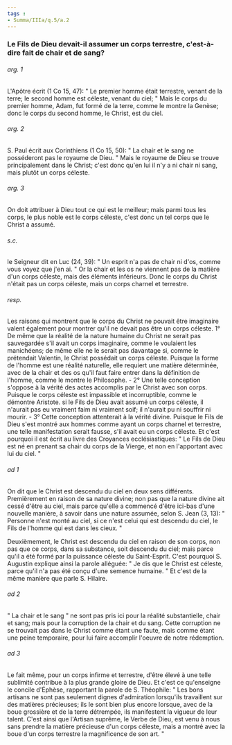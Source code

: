 ```yaml
---
tags : 
- Summa/IIIa/q.5/a.2
---
```


### Le Fils de Dieu devait-il assumer un corps terrestre, c'est-à-dire fait de chair et de sang?

###### arg. 1
L'Apôtre écrit (1 Co 15, 47): " Le premier homme était terrestre, venant de la terre; le second homme est céleste, venant du ciel; " Mais le corps du premier homme, Adam, fut formé de la terre, comme le montre la Genèse; donc le corps du second homme, le Christ, est du ciel. 

###### arg. 2
S. Paul écrit aux Corinthiens (1 Co 15, 50): " La chair et le sang ne posséderont pas le royaume de Dieu. " Mais le royaume de Dieu se trouve principalement dans le Christ; c'est donc qu'en lui il n'y a ni chair ni sang, mais plutôt un corps céleste. 

###### arg. 3
On doit attribuer à Dieu tout ce qui est le meilleur; mais parmi tous les corps, le plus noble est le corps céleste, c'est donc un tel corps que le Christ a assumé. 

###### s.c.
le Seigneur dit en Luc (24, 39): " Un esprit n'a pas de chair ni d'os, comme vous voyez que j'en ai. " Or la chair et les os ne viennent pas de la matière d'un corps céleste, mais des éléments inférieurs. Donc le corps du Christ n'était pas un corps céleste, mais un corps charnel et terrestre. 

###### resp.
Les raisons qui montrent que le corps du Christ ne pouvait être imaginaire valent également pour montrer qu'il ne devait pas être un corps céleste. 1° De même que la réalité de la nature humaine du Christ ne serait pas sauvegardée s'il avait un corps imaginaire, comme le voulaient les manichéens; de même elle ne le serait pas davantage si, comme le prétendait Valentin, le Christ possédait un corps céleste. Puisque la forme de l'homme est une réalité naturelle, elle requiert une matière déterminée, avec de la chair et des os qu'il faut faire entrer dans la définition de l'homme, comme le montre le Philosophe. - 2° Une telle conception s'oppose à la vérité des actes accomplis par le Christ avec son corps. Puisque le corps céleste est impassible et incorruptible, comme le démontre Aristote. si le Fils de Dieu avait assumé un corps céleste, il n'aurait pas eu vraiment faim ni vraiment soif; il n'aurait pu ni souffrir ni mourir. - 3° Cette conception attenterait à la vérité divine. Puisque le Fils de Dieu s'est montré aux hommes comme ayant un corps charnel et terrestre, une telle manifestation serait fausse, s'il avait eu un corps céleste. Et c'est pourquoi il est écrit au livre des Croyances ecclésiastiques: " Le Fils de Dieu est né en prenant sa chair du corps de la Vierge, et non en l'apportant avec lui du ciel. " 

###### ad 1
On dit que le Christ est descendu du ciel en deux sens différents. Premièrement en raison de sa nature divine; non pas que la nature divine ait cessé d'être au ciel, mais parce qu'elle a commencé d'être ici-bas d'une nouvelle manière, à savoir dans une nature assumée, selon S. Jean (3, 13): " Personne n'est monté au ciel, si ce n'est celui qui est descendu du ciel, le Fils de l'homme qui est dans les cieux. " 

Deuxièmement, le Christ est descendu du ciel en raison de son corps, non pas que ce corps, dans sa substance, soit descendu du ciel; mais parce qu'il a été formé par la puissance céleste du Saint-Esprit. C'est pourquoi S. Augustin explique ainsi la parole alléguée: " Je dis que le Christ est céleste, parce qu'il n'a pas été conçu d'une semence humaine. " Et c'est de la même manière que parle S. Hilaire. 

###### ad 2
" La chair et le sang " ne sont pas pris ici pour la réalité substantielle, chair et sang; mais pour la corruption de la chair et du sang. Cette corruption ne se trouvait pas dans le Christ comme étant une faute, mais comme étant une peine temporaire, pour lui faire accomplir l'oeuvre de notre rédemption. 

###### ad 3
Le fait même, pour un corps infirme et terrestre, d'être élevé à une telle sublimité contribue à la plus grande gloire de Dieu. Et c'est ce qu'enseigne le concile d'Éphèse, rapportant la parole de S. Théophile: " Les bons artisans ne sont pas seulement dignes d'admiration lorsqu'ils travaillent sur des matières précieuses; ils le sont bien plus encore lorsque, avec de la boue grossière et de la terre détrempée, ils manifestent la vigueur de leur talent. C'est ainsi que l'Artisan suprême, le Verbe de Dieu, est venu à nous sans prendre la matière précieuse d'un corps céleste, mais a montré avec la boue d'un corps terrestre la magnificence de son art. " 

